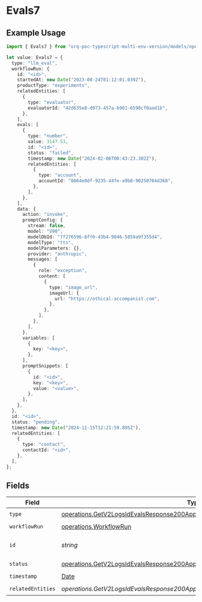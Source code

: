 # Evals7

## Example Usage

```typescript
import { Evals7 } from "orq-poc-typescript-multi-env-version/models/operations";

let value: Evals7 = {
  type: "llm_eval",
  workflowRun: {
    id: "<id>",
    startedAt: new Date("2023-08-24T01:12:01.039Z"),
    productType: "experiments",
    relatedEntities: [
      {
        type: "evaluator",
        evaluatorId: "42d635e8-d973-457a-b901-6598cf0aad1b",
      },
    ],
    evals: [
      {
        type: "number",
        value: 3147.53,
        id: "<id>",
        status: "failed",
        timestamp: new Date("2024-02-06T00:43:23.302Z"),
        relatedEntities: [
          {
            type: "account",
            accountId: "8064e0df-9235-44fe-a9b0-90250704d368",
          },
        ],
      },
    ],
    data: {
      action: "invoke",
      promptConfig: {
        stream: false,
        model: "V90",
        modelDbId: "7f276596-6ff0-43b4-9846-5859a9f355d4",
        modelType: "tts",
        modelParameters: {},
        provider: "anthropic",
        messages: [
          {
            role: "exception",
            content: [
              {
                type: "image_url",
                imageUrl: {
                  url: "https://ethical-accompanist.com",
                },
              },
            ],
          },
        ],
      },
      variables: [
        {
          key: "<key>",
        },
      ],
      promptSnippets: [
        {
          id: "<id>",
          key: "<key>",
          value: "<value>",
        },
      ],
    },
  },
  id: "<id>",
  status: "pending",
  timestamp: new Date("2024-11-15T12:21:59.895Z"),
  relatedEntities: [
    {
      type: "contact",
      contactId: "<id>",
    },
  ],
};
```

## Fields

| Field                                                                                                                                                              | Type                                                                                                                                                               | Required                                                                                                                                                           | Description                                                                                                                                                        |
| ------------------------------------------------------------------------------------------------------------------------------------------------------------------ | ------------------------------------------------------------------------------------------------------------------------------------------------------------------ | ------------------------------------------------------------------------------------------------------------------------------------------------------------------ | ------------------------------------------------------------------------------------------------------------------------------------------------------------------ |
| `type`                                                                                                                                                             | [operations.GetV2LogsIdEvalsResponse200ApplicationJSONResponseBody1Type](../../models/operations/getv2logsidevalsresponse200applicationjsonresponsebody1type.md)   | :heavy_check_mark:                                                                                                                                                 | N/A                                                                                                                                                                |
| `workflowRun`                                                                                                                                                      | [operations.WorkflowRun](../../models/operations/workflowrun.md)                                                                                                   | :heavy_check_mark:                                                                                                                                                 | N/A                                                                                                                                                                |
| `id`                                                                                                                                                               | *string*                                                                                                                                                           | :heavy_check_mark:                                                                                                                                                 | The id of the resource                                                                                                                                             |
| `status`                                                                                                                                                           | [operations.GetV2LogsIdEvalsResponse200ApplicationJSONResponseBodyStatus](../../models/operations/getv2logsidevalsresponse200applicationjsonresponsebodystatus.md) | :heavy_check_mark:                                                                                                                                                 | N/A                                                                                                                                                                |
| `timestamp`                                                                                                                                                        | [Date](https://developer.mozilla.org/en-US/docs/Web/JavaScript/Reference/Global_Objects/Date)                                                                      | :heavy_check_mark:                                                                                                                                                 | N/A                                                                                                                                                                |
| `relatedEntities`                                                                                                                                                  | *operations.GetV2LogsIdEvalsResponse200ApplicationJSONResponseBody1RelatedEntities*[]                                                                              | :heavy_check_mark:                                                                                                                                                 | N/A                                                                                                                                                                |